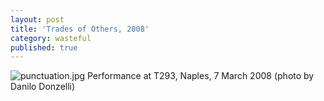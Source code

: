 ```yaml
---
layout: post
title: 'Trades of Others, 2008'
category: wasteful
published: true
---
```


![punctuation.jpg]({{site.baseurl}}/assets/img/2016_register_01.jpg)
Performance at T293, Naples, 7 March 2008 (photo by Danilo Donzelli)
